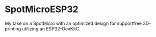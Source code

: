 # SpotMicroESP32
My take on a SpotMicro with an optimized design for supportfree 3D-printing utilizing an ESP32-DevKitC.
